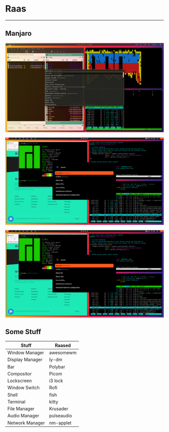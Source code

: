 # Raas

---
## Manjaro

![](Resources/raas1.png)

![](Resources/raas1.1.png)

![](Resources/raas1.1.png)

## Some Stuff

| Stuff | Raased |
|---------------------------|-------------------------|
| Window Manager | awesomewm |
| Display Manager| ly-dm |
| Bar | Polybar |
| Compositor  | Picom |
| Lockscreen | i3 lock |
| Window Switch | Rofi |
| Shell | fish |
| Terminal | kitty |
| File Manager | Krusader |
| Audio Manager | pulseaudio |
| Network Manager | nm-applet |

